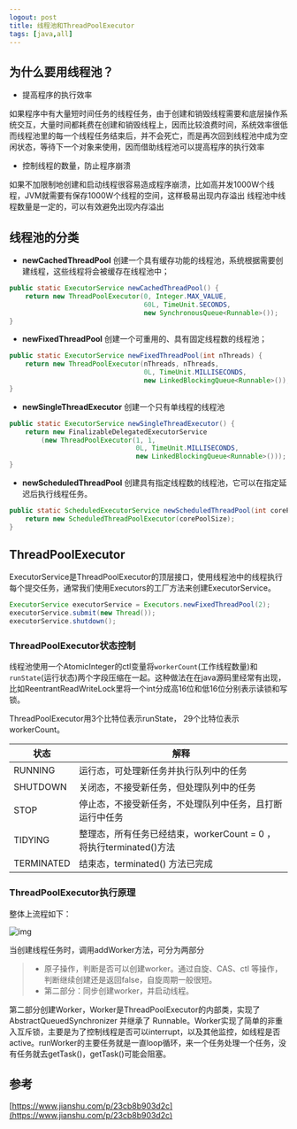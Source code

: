 ```yaml
---
logout: post
title: 线程池和ThreadPoolExecutor
tags: [java,all]
---
```


## 为什么要用线程池？

- 提高程序的执行效率

如果程序中有大量短时间任务的线程任务，由于创建和销毁线程需要和底层操作系统交互，大量时间都耗费在创建和销毁线程上，因而比较浪费时间，系统效率很低
而线程池里的每一个线程任务结束后，并不会死亡，而是再次回到线程池中成为空闲状态，等待下一个对象来使用，因而借助线程池可以提高程序的执行效率

- 控制线程的数量，防止程序崩溃

如果不加限制地创建和启动线程很容易造成程序崩溃，比如高并发1000W个线程，JVM就需要有保存1000W个线程的空间，这样极易出现内存溢出
线程池中线程数量是一定的，可以有效避免出现内存溢出

## 线程池的分类

- **newCachedThreadPool** 创建一个具有缓存功能的线程池，系统根据需要创建线程，这些线程将会被缓存在线程池中；

```java
public static ExecutorService newCachedThreadPool() {
    return new ThreadPoolExecutor(0, Integer.MAX_VALUE,
                                  60L, TimeUnit.SECONDS,
                                  new SynchronousQueue<Runnable>());
}
```

- **newFixedThreadPool** 创建一个可重用的、具有固定线程数的线程池；

```java
public static ExecutorService newFixedThreadPool(int nThreads) {
    return new ThreadPoolExecutor(nThreads, nThreads,
                                  0L, TimeUnit.MILLISECONDS,
                                  new LinkedBlockingQueue<Runnable>());
}
```

- **newSingleThreadExecutor** 创建一个只有单线程的线程池

```java
public static ExecutorService newSingleThreadExecutor() {
    return new FinalizableDelegatedExecutorService
        (new ThreadPoolExecutor(1, 1,
                                0L, TimeUnit.MILLISECONDS,
                                new LinkedBlockingQueue<Runnable>()));
}
```

- **newScheduledThreadPool** 创建具有指定线程数的线程池，它可以在指定延迟后执行线程任务。

```java
public static ScheduledExecutorService newScheduledThreadPool(int corePoolSize) {
    return new ScheduledThreadPoolExecutor(corePoolSize);
}
```

## ThreadPoolExecutor

ExecutorService是ThreadPoolExecutor的顶层接口，使用线程池中的线程执行每个提交任务，通常我们使用Executors的工厂方法来创建ExecutorService。

```java
ExecutorService executorService = Executors.newFixedThreadPool(2);
executorService.submit(new Thread());
executorService.shutdown();
```

### ThreadPoolExecutor状态控制

线程池使用一个AtomicInteger的ctl变量将`workerCount`(工作线程数量)和`runState`(运行状态)两个字段压缩在一起。这种做法在在java源码里经常有出现，比如ReentrantReadWriteLock里将一个int分成高16位和低16位分别表示读锁和写锁。

ThreadPoolExecutor用3个比特位表示runState， 29个比特位表示workerCount。

| 状态       | 解释                                                         |
| ---------- | ------------------------------------------------------------ |
| RUNNING    | 运行态，可处理新任务并执行队列中的任务                       |
| SHUTDOWN   | 关闭态，不接受新任务，但处理队列中的任务                     |
| STOP       | 停止态，不接受新任务，不处理队列中任务，且打断运行中任务     |
| TIDYING    | 整理态，所有任务已经结束，workerCount = 0 ，将执行terminated()方法 |
| TERMINATED | 结束态，terminated() 方法已完成                              |

### ThreadPoolExecutor执行原理

整体上流程如下：

![img](https://upload-images.jianshu.io/upload_images/11183270-a01aea078d7f4178.png?imageMogr2/auto-orient/strip|imageView2/2/w/1200/format/webp)

当创建线程任务时，调用addWorker方法，可分为两部分

> - 原子操作，判断是否可以创建worker。通过自旋、CAS、ctl 等操作，判断继续创建还是返回false，自旋周期一般很短。
> - 第二部分：同步创建worker，并启动线程。

第二部分创建Worker，Worker是ThreadPoolExecutor的内部类，实现了 AbstractQueuedSynchronizer 并继承了 Runnable。Worker实现了简单的非重入互斥锁，主要是为了控制线程是否可以interrupt，以及其他监控，如线程是否active。runWorker的主要任务就是一直loop循环，来一个任务处理一个任务，没有任务就去getTask()，getTask()可能会阻塞。

## 参考

[https://www.jianshu.com/p/23cb8b903d2c](https://www.jianshu.com/p/23cb8b903d2c)